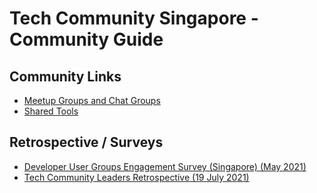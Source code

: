 # Tech Community Singapore - Community Guide

## Community Links

- [Meetup Groups and Chat Groups](./groups.md)
- [Shared Tools](./tools.md)

## Retrospective / Surveys

- [Developer User Groups Engagement Survey (Singapore) (May 2021)](./surveys/dev_engagement_survey_may2021.md)
- [Tech Community Leaders Retrospective (19 July 2021)](./retrospectives/20210719.md)